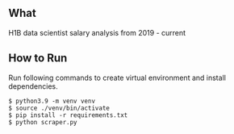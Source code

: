## What

H1B data scientist salary analysis from 2019 - current

## How to Run

Run following commands to create virtual environment and install dependencies.

```
$ python3.9 -m venv venv
$ source ./venv/bin/activate
$ pip install -r requirements.txt
$ python scraper.py
```
